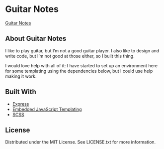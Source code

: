 # Guitar Notes

[Guitar Notes](https://guitar-notes.herokuapp.com/)

## About Guitar Notes
I like to play guitar, but I’m not a good guitar player. I also like to design and write code, but I’m not good at those either, so I built this thing.

I would love help with all of it: I have started to set up an environment here for some templating using the dependencies below, but I could use help making it work.

## Built With
- [Express](https://expressjs.com/)
- [Embedded JavaScript Templating](https://ejs.co/)
- [SCSS](https://sass-lang.com/documentation/syntax)

## License
Distributed under the MIT License. See LICENSE.txt for more information.

